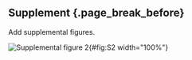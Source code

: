 ## Supplement {.page_break_before}

Add supplemental figures.

![Supplemental figure 2](figureS2.svg "Figure S2"){#fig:S2 width="100%"}
<div id="refs"></div>
